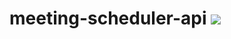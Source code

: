 # meeting-scheduler-api <img src="https://travis-ci.org/zednis/meeting-scheduler-api.svg?branch=master">
